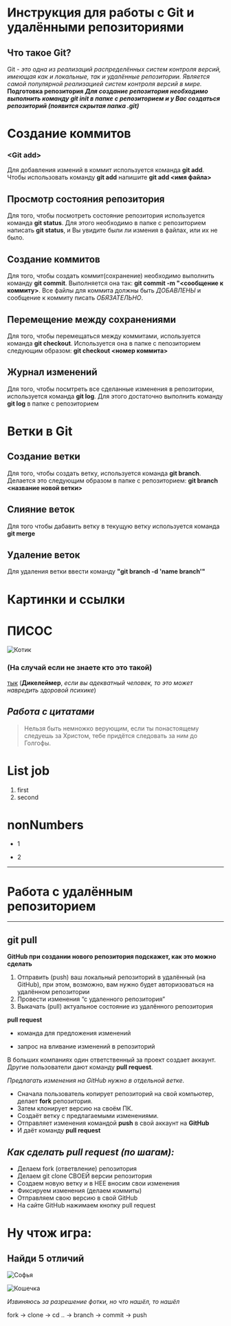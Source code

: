 # Инструкция для работы с Git и удалёнными репозиториями

## Что такое Git?
Git - *это одна из реализаций распределённых систем контроля версий, имеющая как и локальные, так и удалённые репозитории. Является самой популярной реализацией систем контроля версий в мире.*
**Подготовка репозитория**
***Для создание репозитория необходимо выполнить команду git init  в папке с репозиторием и у Вас создаться репозиторий (появится скрытая папка .git)***

# Создание коммитов

### <**Git add**>
Для добавления измений в коммит используется команда **git add**. Чтобы использовать команду **git add** напишите **git add <имя файла>**


## Просмотр состояния репозитория 
Для того, чтобы посмотреть состояние репозитория используется команда **git status**. Для этого необходимо в папке с репозиторием написать **git status**, и Вы увидите были ли измения в файлах, или их не было.

## Создание коммитов
Для того, чтобы создать коммит(сохранение) необходимо выполнить команду **git commit**. Выполняется она так: **git commit -m "<сообщение к коммиту>**. Все файлы для коммита должны быть *ДОБАВЛЕНЫ* и сообщение к коммиту писать *ОБЯЗАТЕЛЬНО*.

## Перемещение между сохранениями
Для того, чтобы перемещаться между коммитами, используется команда **git checkout**. Используется она в папке с пепозиторием следующим образом: **git checkout <номер коммита>**

## Журнал изменений
Для того, чтобы посмтреть все сделанные изменения в репозитории, используется команда **git log**. Для этого достаточно выполнить команду **git log** в папке с репозиторием

# Ветки в Git

## Создание ветки

Для того, чтобы создать ветку, используется команда **git branch**. Делается это следующим образом в папке с репозиторием: **git branch <название новой ветки>**

## Слияние веток

Для того чтобы дабавить ветку в текущую ветку используется команда **git merge <name branch>**

## Удаление веток
Для удаления ветки ввести команду **"git branch -d 'name branch'"**

# Картинки и ссылки

# ПИСОС

![Котик](https://cs9.pikabu.ru/post_img/2020/02/27/10/og_og_1582825230296967816.jpg)

### (На случай если не знаете кто это такой) 
[тык](https://yandex.ru/q/question/otkuda_vzialsia_mem_pisos_i_kak_etot_kot_73aac1dc/) (**Дикелеймер**, *если вы адекватный человек, то это может навредить здоровой психике*)

## *Работа с цитатами*

>Нельзя быть немножко верующим, если ты понастоящему следуешь за Христом, тебе придётся следовать за ним до Голгофы. 

# List job

1. first
2. second

# nonNumbers

- 1
* 2
---
# Работа с удалённым репозиторием
----------
## git pull

**GitHub при создании нового репозитория подскажет, как это можно сделать**
    
1. Отправить (push) ваш локальный репозиторий в удалённый (на GitHub), при этом, возможно, вам нужно будет авторизоваться на удалённом репозитории
2. Провести изменения “с удаленного репозитория”
3. Выкачать (pull) актуальное состояние из удалённого репозитория

**pull request**

- команда для предложения изменений 

- запрос на вливание изменений в репозиторий

В больших компаниях один ответственный за проект создает аккаунт. Другие пользователи дают команду **pull request**. 

*Предлагать изменения на GitHub нужно в отдельной ветке.*
* Сначала пользователь копирует репозиторий на свой компьютер, делает **fork** репозитория. 
* Затем клонирует версию на своём ПК.
* Создаёт ветку с предлагаемыми изменениями. 
* Отправляет изменения командой **push** в свой аккаунт на **GitHub**
* И даёт команду **pull request**

## *Как сделать pull request (по шагам):*

- Делаем fork (ответвление) репозитория
- Делаем git clone СВОЕЙ версии репозитория
- Создаем новую ветку и в НЕЕ вносим свои изменения
- Фиксируем изменения (делаем коммиты)
- Отправляем свою версию в свой GitHub
- На сайте GitHub нажимаем кнопку pull request

# Ну чтож игра:

## Найди 5 отличий

![Софья](https://gbcdn.mrgcdn.ru/uploads/avatar/4228272/attachment/thumb-1d7a59281eaf10cc98c7367b14f65adc.jpg)

![Кошечка](https://sun9-13.userapi.com/impf/aScYlnR7gB9EXiQJqNXP15Ze_SVeXquPbgJqMQ/7Ov-2WfLKvs.jpg?size=0x0&quality=90&proxy=1&sign=b0462987d55ca790b49f7011590a660a&c_uniq_tag=ZdydKCrRGDwAQVMvVvT8aBJHJ8KkQLdR4ap9ZmdcbcY&type=video_thumb)

*Извиняюсь за разрешение фотки, но что нашёл, то нашёл*

fork -> clone -> cd .. -> branch -> commit -> push